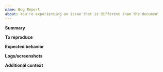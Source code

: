 ```yaml
---
name: Bug Report
about: You're experiencing an issue that is different than the documented behavior
---
```


**Summary**
<!-- Summarize the bug encountered concisely -->


**To reproduce**
<!-- Steps to reproduce the behavior -->


**Expected behavior**
<!-- A clear and concise description of what you expected to happen -->


**Logs/screenshots**
<!-- If applicable, add logs and/or screenshots to help explain your problem -->


**Additional context**
<!-- Add any other context about the problem here -->

